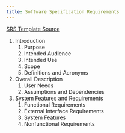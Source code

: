 ```yaml
---
title: Software Specification Requirements
---
```


[SRS Template Source](https://www.perforce.com/blog/alm/how-write-software-requirements-specification-srs-document)
1. Introduction
    1. Purpose
    2. Intended Audience
    3. Intended Use
    4. Scope
    5. Definitions and Acronyms
2. Overall Description
    1. User Needs
    2. Assumptions and Dependencies
3. System Features and Requirements
    1. Functional Requirements
    2. External Interface Requirements
    3. System Features
    4. Nonfunctional Requirements
